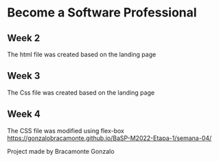 # Become a Software Professional
## Week 2
The html file was created based on the landing page

## Week 3
The Css file was created based on the landing page

## Week 4
The CSS file was modified using flex-box
https://gonzalobracamonte.github.io/BaSP-M2022-Etapa-1/semana-04/

Project made by Bracamonte Gonzalo